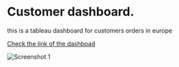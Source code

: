 # Customer dashboard.
this is a tableau dashboard for customers orders in europe


[Check the link of the dashboad](https://public.tableau.com/profile/mostafa6603#!/vizhome/Book4_16079332507540/Dashboard1)

![Screenshot 1](https://github.com/Mostafa-Nizar/Data-viz./blob/main/Screenshot%202021-01-09%20123020720.png)
